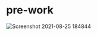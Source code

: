 # pre-work
![Screenshot 2021-08-25 184844](https://user-images.githubusercontent.com/69872756/130878776-c125acb3-ac09-4f01-b9e8-2c8370945b34.png)
